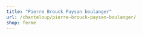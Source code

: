 ```yaml
---
title: "Pierre Brouck Paysan boulanger"
url: /chanteloup/pierre-brouck-paysan-boulanger/
shop: ferme
---
```

